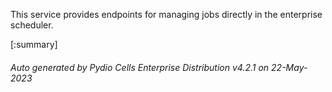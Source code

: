 






This service provides endpoints for managing jobs directly in the enterprise scheduler.

[:summary]

###### Auto generated by Pydio Cells Enterprise Distribution v4.2.1 on 22-May-2023
